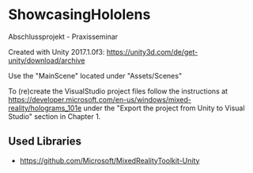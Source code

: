 # ShowcasingHololens
Abschlussprojekt - Praxisseminar

Created with Unity 2017.1.0f3: https://unity3d.com/de/get-unity/download/archive

Use the "MainScene" located under "Assets/Scenes"

To (re)create the VisualStudio project files follow the instructions at https://developer.microsoft.com/en-us/windows/mixed-reality/holograms_101e under the "Export the project from Unity to Visual Studio" section in Chapter 1.

## Used Libraries
+ https://github.com/Microsoft/MixedRealityToolkit-Unity
